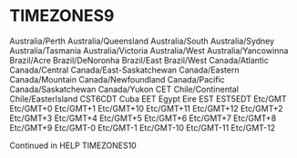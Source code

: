 # TIMEZONES9
  Australia/Perth                    Australia/Queensland
  Australia/South                    Australia/Sydney
  Australia/Tasmania                 Australia/Victoria
  Australia/West                     Australia/Yancowinna
  Brazil/Acre                        Brazil/DeNoronha
  Brazil/East                        Brazil/West
  Canada/Atlantic                    Canada/Central
  Canada/East-Saskatchewan           Canada/Eastern
  Canada/Mountain                    Canada/Newfoundland
  Canada/Pacific                     Canada/Saskatchewan
  Canada/Yukon                       CET
  Chile/Continental                  Chile/EasterIsland
  CST6CDT                            Cuba
  EET                                Egypt
  Eire                               EST
  EST5EDT                            Etc/GMT
  Etc/GMT+0                          Etc/GMT+1
  Etc/GMT+10                         Etc/GMT+11
  Etc/GMT+12                         Etc/GMT+2
  Etc/GMT+3                          Etc/GMT+4
  Etc/GMT+5                          Etc/GMT+6
  Etc/GMT+7                          Etc/GMT+8
  Etc/GMT+9                          Etc/GMT-0
  Etc/GMT-1                          Etc/GMT-10
  Etc/GMT-11                         Etc/GMT-12

Continued in HELP TIMEZONES10

